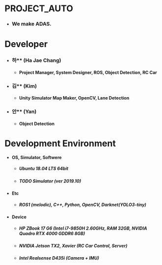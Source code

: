 # PROJECT_AUTO
* ### We make ADAS.

# Developer
* ### 하** (Ha Jae Chang)
  * #### Project Manager, System Designer, ROS, Object Detection, RC Car
* ### 김** (Kim)
  * #### Unity Simulator Map Maker, OpenCV, Lane Detection
* ### 안** (Yan)
  * #### Object Detection
  
 
# Development Environment
* #### OS, Simulator, Softwere
  * ##### Ubuntu 18.04 LTS 64bit
  * ##### TODO Simulator (ver 2019.10)
* #### Etc
  * ##### ROS1 (melodic), C++, Python, OpenCV, Darknet(YOLO3-tiny)
* #### Device
  * ##### HP ZBook 17 G6 (Intel i7-9850H 2.60GHz, RAM 32GB, NVIDIA Quadro RTX 4000 GDDR6 8GB)
  * ##### NVIDIA Jetson TX2, Xavier (RC Car Control, Server)
  * ##### Intel Realsense D435i (Camera + IMU)
